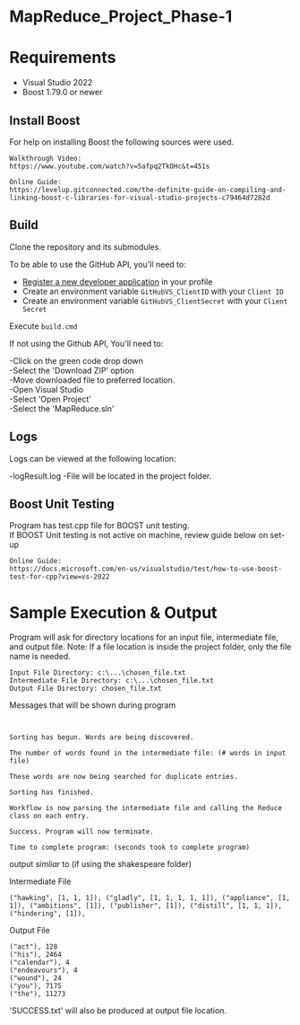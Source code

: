 # MapReduce_Project_Phase-1
# Requirements

  * Visual Studio 2022
  * Boost 1.79.0 or newer

## Install Boost

For help on installing Boost the following sources were used. 

```
Walkthrough Video:
https://www.youtube.com/watch?v=5afpq2TkOHc&t=451s

Online Guide:
https://levelup.gitconnected.com/the-definite-guide-on-compiling-and-linking-boost-c-libraries-for-visual-studio-projects-c79464d7282d

```


## Build

Clone the repository and its submodules.

To be able to use the GitHub API, you'll need to:

- [Register a new developer application](https://github.com/settings/developers) in your profile
- Create an environment variable `GitHubVS_ClientID` with your `Client ID`
- Create an environment variable `GitHubVS_ClientSecret` with your `Client Secret`

Execute `build.cmd`

If not using the Github API, You'll need to:

-Click on the green code drop down
<br>
-Select the 'Download ZIP' option
<br>
-Move downloaded file to preferred location.
<br>
-Open Visual Studio
<br>
-Select 'Open Project'
<br>
-Select the 'MapReduce.sln'
<br>

## Logs
Logs can be viewed at the following location:

-logResult.log
-File will be located in the project folder.

## Boost Unit Testing
Program has test.cpp file for BOOST unit testing. 
<br>
If BOOST Unit testing is not active on machine, review guide below on set-up

```
Online Guide:
https://docs.microsoft.com/en-us/visualstudio/test/how-to-use-boost-test-for-cpp?view=vs-2022

```


# Sample Execution & Output

Program will ask for directory locations for an input file, intermediate file, and output file. 
Note: If a file location is inside the project folder, only the file name is needed. 

```
Input File Directory: c:\...\chosen_file.txt
Intermediate File Directory: c:\...\chosen_file.txt 
Output File Directory: chosen_file.txt

```

Messages that will be shown during program
```


Sorting has begun. Words are being discovered.

The number of words found in the intermediate file: (# words in input file)

These words are now being searched for duplicate entries.

Sorting has finished.

Workflow is now parsing the intermediate file and calling the Reduce class on each entry.

Success. Program will now terminate.

Time to complete program: (seconds took to complete program)

```

output *simliar* to (if using the shakespeare folder)

Intermediate File
```
("hawking", [1, 1, 1]), ("gladly", [1, 1, 1, 1, 1]), ("appliance", [1, 1]), ("ambitions", [1]), ("publisher", [1]), ("distill", [1, 1, 1]), ("hindering", [1]), 
```

Output File

```
("act"), 128
("his"), 2464
("calendar"), 4
("endeavours"), 4
("wound"), 24
("you"), 7175
("the"), 11273
```
'SUCCESS.txt' will also be produced at output file location.
